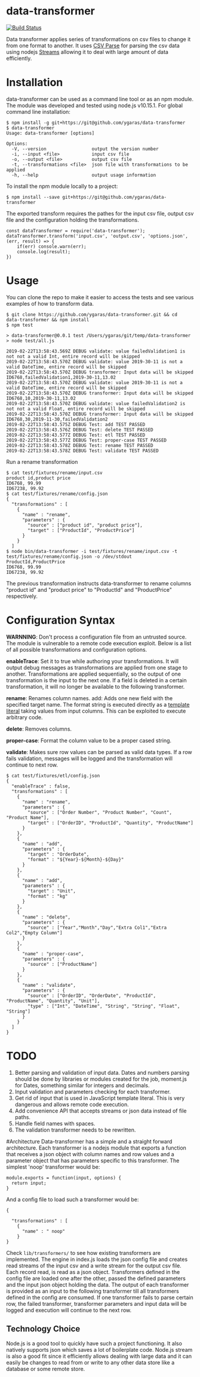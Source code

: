 # data-transformer


[![Build Status](https://travis-ci.com/ygaras/data-transformer.svg?branch=master)](https://travis-ci.com/ygaras/data-transformer)


Data transformer applies series of transformations on csv files to change it from one format to another. It uses [CSV Parse](https://github.com/adaltas/node-csv-parse) for parsing the csv data using nodejs [Streams](https://nodejs.org/api/stream.html) allowing it to deal with large amount of data efficiently. 

# Installation
data-transformer can be used as a command line tool or as an npm module. The module was developed and tested using node.js v10.15.1. For global command line installation:

```
$ npm install -g git+https://git@github.com/ygaras/data-transformer
$ data-transformer 
Usage: data-transformer [options]

Options:
  -V, --version                 output the version number
  -i, --input <file>            input csv file
  -o, --output <file>           output csv file
  -t, --transformations <file>  json file with transformations to be applied
  -h, --help                    output usage information
```  
  
To install the npm module locally to a project:

```
$ npm install --save git+https://git@github.com/ygaras/data-transformer
```
The exported transform requires the pathes for the input csv file, output csv file and the configuration holding the transformations.
```
const dataTransformer = require('data-transformer');
dataTransformer.transform('input.csv', 'output.csv', 'options.json', (err, result) => {
    if(err) console.warn(err);
    console.log(result);
})
```

# Usage
You can clone the repo to make it easier to access the tests and see various examples of how to transform data.
```
$ git clone https://github.com/ygaras/data-transformer.git && cd  data-transformer && npm install
$ npm test

> data-transformer@0.0.1 test /Users/ygaras/git/temp/data-transformer
> node test/all.js

2019-02-22T13:58:43.569Z DEBUG validate: value failedValidation1 is not not a valid Int, entire record will be skipped
2019-02-22T13:58:43.570Z DEBUG validate: value 2019-30-11 is not a valid DateTime, entire record will be skipped
2019-02-22T13:58:43.570Z DEBUG transformer: Input data will be skipped ID6768,failedValidation1,2019-30-11,13.02
2019-02-22T13:58:43.570Z DEBUG validate: value 2019-30-11 is not a valid DateTime, entire record will be skipped
2019-02-22T13:58:43.570Z DEBUG transformer: Input data will be skipped ID6768,10,2019-30-11,13.02
2019-02-22T13:58:43.570Z DEBUG validate: value failedValidation2 is not not a valid Float, entire record will be skipped
2019-02-22T13:58:43.570Z DEBUG transformer: Input data will be skipped ID6768,30,2019-11-30,failedValidation2
2019-02-22T13:58:43.575Z DEBUG Test: add TEST PASSED
2019-02-22T13:58:43.576Z DEBUG Test: delete TEST PASSED
2019-02-22T13:58:43.577Z DEBUG Test: etl TEST PASSED
2019-02-22T13:58:43.577Z DEBUG Test: proper-case TEST PASSED
2019-02-22T13:58:43.578Z DEBUG Test: rename TEST PASSED
2019-02-22T13:58:43.578Z DEBUG Test: validate TEST PASSED
```
Run a rename transformation
```
$ cat test/fixtures/rename/input.csv
product id,product price
ID6768, 99.99
ID67238, 99.92
$ cat test/fixtures/rename/config.json 
{
  "transformations" : [
    {
      "name" : "rename",
      "parameters" : {
        "source" : ["product id", "product price"],
        "target" : ["ProductId", "ProductPrice"]
      }
    }
  ]
$ node bin/data-transformer -i test/fixtures/rename/input.csv -t test/fixtures/rename/config.json -o /dev/stdout
ProductId,ProductPrice
ID6768, 99.99
ID67238, 99.92
```
The previous transformation instructs data-transformer to rename columns "product id" and "product price" to "ProductId" and "ProductPrice" respectively. 

# Configuration Syntax
**WARNNING**: Don't process a configuration file from an untrusted source. The module is vulnerable to a remote code execution exploit. 
Below is a list of all possible transformations and configuration options.

**enableTrace**: Set it to true while authoring your transformations. It will output debug messages as transformations are applied from one stage to another. Transformations are applied sequentially, so the output of one transformation is the input to the next one. If a field is deleted in a certain transformation, it will no longer be available to the following transformer.

**rename**: Renames column names.
add: Adds one new field with the specified target name. The format string is executed directly as a [template literal](https://developer.mozilla.org/en-US/docs/Web/JavaScript/Reference/Template_literals) taking values from input columns. This can be exploited to execute arbitrary code.

**delete**: Removes columns.

**proper-case**: Format the column value to be a proper cased string.

**validate**: Makes sure row values can be parsed as valid data types. If a row fails validation, messages will be logged and the transformation will continue to next row.

```
$ cat test/fixtures/etl/config.json 
{
  "enableTrace" : false,
  "transformations" : [
    {
      "name" : "rename",
      "parameters" : {
        "source" : ["Order Number", "Product Number", "Count", "Product Name"],
        "target" : ["OrderID", "ProductId", "Quantity", "ProductName"]
      }
    },
    {
      "name" : "add",
      "parameters" : {
        "target" : "OrderDate",
        "format" : "${Year}-${Month}-${Day}"
      }
    },
    {
      "name" : "add",
      "parameters" : {
        "target" : "Unit",
        "format" : "kg"
      }
    },
    {
      "name" : "delete",
      "parameters" : {
        "source" : ["Year","Month","Day","Extra Col1","Extra Col2","Empty Column"]
      }
    },
    {
      "name" : "proper-case",
      "parameters" : {
        "source" : ["ProductName"]
      }
    },
    {
      "name" : "validate",
      "parameters" : {
        "source" : ["OrderID", "OrderDate", "ProductId", "ProductName", "Quantity", "Unit"],
        "type" : ["Int", "DateTime", "String", "String", "Float", "String"]
      }
    }
  ]
}
```

# TODO
1. Better parsing and validation of input data. Dates and numbers parsing should be done by libraries or modules created for the job, moment.js for Dates, something similar for integers and decimals.
1. Input validation and parameters checking for each transformer.
1. Get rid of input that is used in JavaScript template literal. This is very dangerous and allows remote code execution.
1. Add convenience API that accepts streams or json data instead of file paths.
1. Handle field names with spaces.
1. The validation transformer needs to be rewritten.


#Architecture
Data-transformer has a simple and a straight forward architecture. Each transformer is a nodejs module that exports a function that receives a json object with column names and row values and a parameter object that has parameters specific to this transformer. The simplest 'noop' transformer would be:

```
module.exports = function(input, options) {
  return input;
}
```
And a config file to load such a transformer would be:
```
{

  "transformations" : [
    {
      "name" : " noop"
    }
}

```
Check ```lib/transformers/``` to see how existing transformers are implemented. The engine in index.js loads the json config file and creates read streams of the input csv and a write stream for the output csv file. Each record read, is read as a json object. Transformers defined in the config file are loaded one after the other, passed the defined parameters and the input json object holding the data. The output of each transformer is provided as an input to the following transformer till all transformers defined in the config are consumed. If one transformer fails to parse certain row, the failed transformer, transformer parameters and input data will be logged and execution will continue to the next row.

## Technology Choice
Node.js is a good tool to quickly have such a project functioning. It also natively supports json which saves a lot of boilerplate code.  Node.js stream is also a good fit since it efficiently allows dealing with large data and it can easily be changes to read from or write to any other data store like a database or some remote store. 



